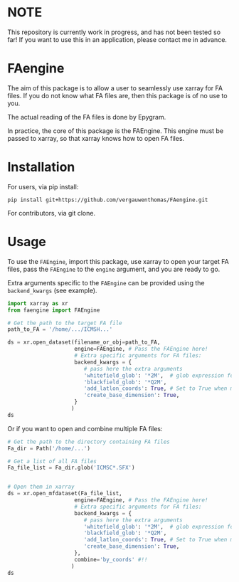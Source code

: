 
# NOTE
This repository is currently work in progress, and has not been tested so far! If you want to use this in an application, please contact me in advance. 

# FAengine

The aim of this package is to allow a user to seamlessly use xarray for FA files. 
If you do not know what FA files are, then this package is of no use to you.

The actual reading of the FA files is done by Epygram. 

In practice, the core of this package is the FAEngine. This engine must be passed
to xarray, so that xarray knows how to open FA files. 



# Installation

For users, via pip install:


```shell
pip install git+https://github.com/vergauwenthomas/FAengine.git
```

For contributors, via git clone.


# Usage

To use the `FAEngine`, import this package, use xarray to open your target FA files,
pass the `FAEngine` to the `engine` argument, and you are ready to go. 

Extra arguments specific to the `FAEngine` can be provided using the `backend_kwargs` (see example).

```python
import xarray as xr
from faengine import FAEngine

# Get the path to the target FA file
path_to_FA = '/home/.../ICMSH...'

ds = xr.open_dataset(filename_or_obj=path_to_FA,
                     engine=FAEngine, # Pass the FAEngine here!
                     # Extra specific arguments for FA files:
                     backend_kwargs = {
                        # pass here the extra arguments
                        'whitefield_glob': '*2M',  # glob expression for all targeted fields
                        'blackfield_glob': '*Q2M',
                        'add_latlon_coords': True, # Set to True when merging cycles, typical for NWP
                        'create_base_dimension': True, 
                     } 
                    )
ds
```

Or if you want to open and combine multiple FA files:

```python
# Get the path to the directory containing FA files
Fa_dir = Path('/home/...')

# Get a list of all FA files
Fa_file_list = Fa_dir.glob('ICMSC*.SFX')


# Open them in xarray
ds = xr.open_mfdataset(Fa_file_list,
                     engine=FAEngine, # Pass the FAEngine here!
                     # Extra specific arguments for FA files:
                     backend_kwargs = {
                        # pass here the extra arguments
                        'whitefield_glob': '*2M',  # glob expression for all targeted fields
                        'blackfield_glob': '*Q2M',
                        'add_latlon_coords': True, # Set to True when merging cycles, typical for NWP
                        'create_base_dimension': True, 
                     },
                     combine='by_coords' #!!
                    )
ds

```

